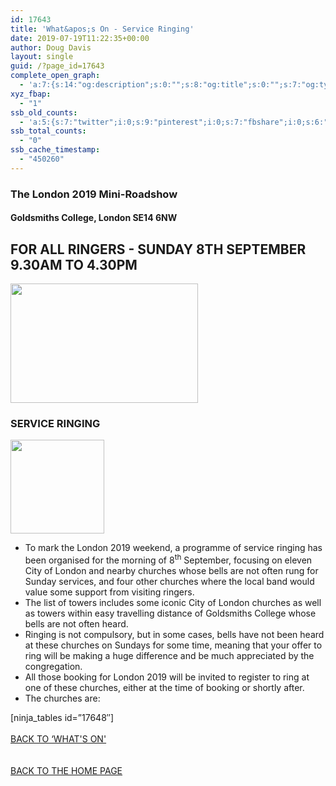 ```yaml
---
id: 17643
title: 'What&apos;s On - Service Ringing'
date: 2019-07-19T11:22:35+00:00
author: Doug Davis
layout: single
guid: /?page_id=17643
complete_open_graph:
  - 'a:7:{s:14:"og:description";s:0:"";s:8:"og:title";s:0:"";s:7:"og:type";s:0:"";s:12:"twitter:card";s:7:"summary";s:15:"twitter:creator";s:0:"";s:19:"twitter:description";s:0:"";s:8:"og:image";s:0:"";}'
xyz_fbap:
  - "1"
ssb_old_counts:
  - 'a:5:{s:7:"twitter";i:0;s:9:"pinterest";i:0;s:7:"fbshare";i:0;s:6:"reddit";i:0;s:6:"tumblr";N;}'
ssb_total_counts:
  - "0"
ssb_cache_timestamp:
  - "450260"
---
```

### The London 2019 Mini-Roadshow

#### Goldsmiths College, London SE14 6NW

## FOR ALL RINGERS - SUNDAY 8TH SEPTEMBER 9.30AM TO 4.30PM

<img loading="lazy" width="300" height="191" src="https://cccbr.org.uk/wp-content/uploads/2019/05/london2019_logo-300x191.jpg" alt="" srcset="https://cccbr.org.uk/wp-content/uploads/2019/05/london2019_logo-300x191.jpg 300w, https://cccbr.org.uk/wp-content/uploads/2019/05/london2019_logo.jpg 540w" sizes="(max-width: 300px) 100vw, 300px" /> 

### SERVICE RINGING

<img loading="lazy" width="150" height="150" src="https://cccbr.org.uk/wp-content/uploads/2019/07/service-ringing-150x150.jpg" alt="" srcset="https://cccbr.org.uk/wp-content/uploads/2019/07/service-ringing-150x150.jpg 150w, https://cccbr.org.uk/wp-content/uploads/2019/07/service-ringing-100x100.jpg 100w" sizes="(max-width: 150px) 100vw, 150px" /> 

  * To mark the London 2019 weekend, a programme of service ringing has been organised for the morning of 8<sup>th</sup> September, focusing on eleven City of London and nearby churches whose bells are not often rung for Sunday services, and four other churches where the local band would value some support from visiting ringers. 
  * The list of towers includes some iconic City of London churches as well as towers within easy travelling distance of Goldsmiths College whose bells are not often heard. 
  * Ringing is not compulsory, but in some cases, bells have not been heard at these churches on Sundays for some time, meaning that your offer to ring will be making a huge difference and be much appreciated by the congregation. 
  * All those booking for London 2019 will be invited to register to ring at one of these churches, either at the time of booking or shortly after. 
  * The churches are:

[ninja_tables id=&#8221;17648&#8243;]  
<a href="/about/annual-meetings/2019-meeting/mini-roadshow/whats-on" role="button"><br /> BACK TO &#8216;WHAT&apos;S ON&apos;<br /> </a>  
<a href="/about/annual-meetings/2019-meeting/mini-roadshow/" role="button"><br /> BACK TO THE HOME PAGE<br /> </a>
